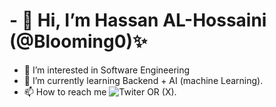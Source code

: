 # - 👋 Hi, I’m Hassan AL-Hossaini (@Blooming0)✨
- 👀 I’m interested in Software Engineering
- 🌱 I’m currently learning Backend + AI (machine Learning).  
- 📫 How to reach me ![Twiter OR (X)](@Hassan0Blooming).

<!---
Blooming0/Blooming0 is a ✨ special ✨ repository because its `README.md` (this file) appears on your GitHub profile.
You can click the Preview link to take a look at your changes.
--->
